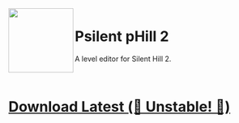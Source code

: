 <img align="left" width="128" height="128" src="https://github.com/pmttavara/ph2/assets/34119228/e0277412-de6b-4c6b-a560-a924243ca3be">

# Psilent pHill 2

A level editor for Silent Hill 2.

<br>

# [Download Latest (🚨 Unstable! 🚨)](https://github.com/pmttavara/ph2/releases/download/latest/ph2ed_proto.zip)
